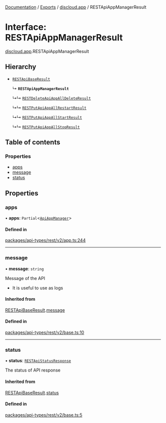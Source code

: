 [Documentation](../README.md) / [Exports](../modules.md) / [discloud.app](../modules/discloud_app.md) / RESTApiAppManagerResult

# Interface: RESTApiAppManagerResult

[discloud.app](../modules/discloud_app.md).RESTApiAppManagerResult

## Hierarchy

- [`RESTApiBaseResult`](discloud_app.RESTApiBaseResult.md)

  ↳ **`RESTApiAppManagerResult`**

  ↳↳ [`RESTDeleteApiAppAllDeleteResult`](discloud_app.RESTDeleteApiAppAllDeleteResult.md)

  ↳↳ [`RESTPutApiAppAllRestartResult`](discloud_app.RESTPutApiAppAllRestartResult.md)

  ↳↳ [`RESTPutApiAppAllStartResult`](discloud_app.RESTPutApiAppAllStartResult.md)

  ↳↳ [`RESTPutApiAppAllStopResult`](discloud_app.RESTPutApiAppAllStopResult.md)

## Table of contents

### Properties

- [apps](discloud_app.RESTApiAppManagerResult.md#apps)
- [message](discloud_app.RESTApiAppManagerResult.md#message)
- [status](discloud_app.RESTApiAppManagerResult.md#status)

## Properties

### apps

• **apps**: `Partial`<[`ApiAppManager`](discloud_app.ApiAppManager.md)\>

#### Defined in

[packages/api-types/rest/v2/app.ts:244](https://github.com/discloud/discloud.app/blob/4f75b2e/packages/api-types/rest/v2/app.ts#L244)

___

### message

• **message**: `string`

Message of the API
- It is useful to use as logs

#### Inherited from

[RESTApiBaseResult](discloud_app.RESTApiBaseResult.md).[message](discloud_app.RESTApiBaseResult.md#message)

#### Defined in

[packages/api-types/rest/v2/base.ts:10](https://github.com/discloud/discloud.app/blob/4f75b2e/packages/api-types/rest/v2/base.ts#L10)

___

### status

• **status**: [`RESTApiStatusResponse`](../modules/discloud_app.md#restapistatusresponse)

The status of API response

#### Inherited from

[RESTApiBaseResult](discloud_app.RESTApiBaseResult.md).[status](discloud_app.RESTApiBaseResult.md#status)

#### Defined in

[packages/api-types/rest/v2/base.ts:5](https://github.com/discloud/discloud.app/blob/4f75b2e/packages/api-types/rest/v2/base.ts#L5)
